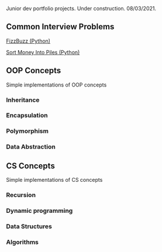 Junior dev portfolio projects. Under construction. 08/03/2021.

## Common Interview Problems
[FizzBuzz (Python)](https://github.com/SLAldridge/SAldridge/blob/main/FizzBuzz.py)

[Sort Money Into Piles (Python)](https://github.com/SLAldridge/SAldridge/blob/main/Money_Piles.py)

## OOP Concepts
Simple implementations of OOP concepts

### Inheritance
### Encapsulation
### Polymorphism
### Data Abstraction

## CS Concepts
Simple implementations of CS concepts

### Recursion

### Dynamic programming

### Data Structures

### Algorithms 
